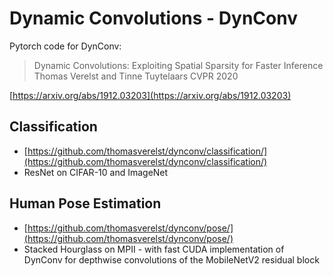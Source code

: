 # Dynamic Convolutions - DynConv
Pytorch code for DynConv:

> Dynamic Convolutions: Exploiting Spatial Sparsity for Faster Inference
> Thomas Verelst and Tinne Tuytelaars
> CVPR 2020 

[https://arxiv.org/abs/1912.03203](https://arxiv.org/abs/1912.03203)

## Classification
* [https://github.com/thomasverelst/dynconv/classification/](https://github.com/thomasverelst/dynconv/classification/)
* ResNet on CIFAR-10 and ImageNet

## Human Pose Estimation
* [https://github.com/thomasverelst/dynconv/pose/](https://github.com/thomasverelst/dynconv/pose/)
* Stacked Hourglass on MPII - with fast CUDA implementation of DynConv for depthwise convolutions of the MobileNetV2 residual block

